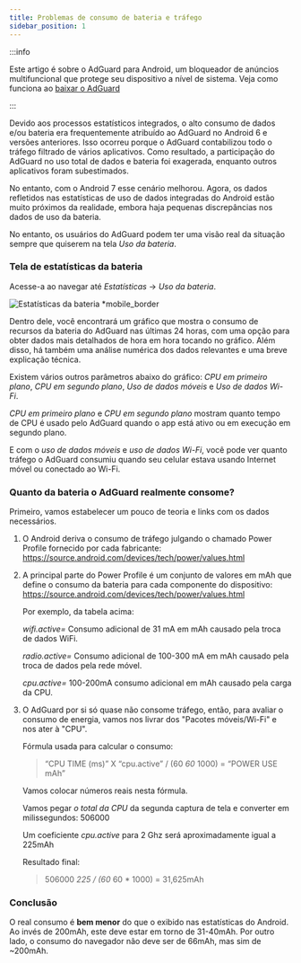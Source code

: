 ```yaml
---
title: Problemas de consumo de bateria e tráfego
sidebar_position: 1
---
```


:::info

Este artigo é sobre o AdGuard para Android, um bloqueador de anúncios multifuncional que protege seu dispositivo a nível de sistema. Veja como funciona ao [baixar o AdGuard](https://agrd.io/download-kb-adblock)

:::

Devido aos processos estatísticos integrados, o alto consumo de dados e/ou bateria era frequentemente atribuído ao AdGuard no Android 6 e versões anteriores. Isso ocorreu porque o AdGuard contabilizou todo o tráfego filtrado de vários aplicativos. Como resultado, a participação do AdGuard no uso total de dados e bateria foi exagerada, enquanto outros aplicativos foram subestimados.

No entanto, com o Android 7 esse cenário melhorou. Agora, os dados refletidos nas estatísticas de uso de dados integradas do Android estão muito próximos da realidade, embora haja pequenas discrepâncias nos dados de uso da bateria.

No entanto, os usuários do AdGuard podem ter uma visão real da situação sempre que quiserem na tela *Uso da bateria*.

### Tela de estatísticas da bateria

Acesse-a ao navegar até *Estatísticas* → *Uso da bateria*.

![Estatísticas da bateria *mobile_border](https://cdn.adtidy.org/content/articles/battery/1.png)

Dentro dele, você encontrará um gráfico que mostra o consumo de recursos da bateria do AdGuard nas últimas 24 horas, com uma opção para obter dados mais detalhados de hora em hora tocando no gráfico. Além disso, há também uma análise numérica dos dados relevantes e uma breve explicação técnica.

Existem vários outros parâmetros abaixo do gráfico: *CPU em primeiro plano*, *CPU em segundo plano*, *Uso de dados móveis* e *Uso de dados Wi-Fi*.

*CPU em primeiro plano* e *CPU em segundo plano* mostram quanto tempo de CPU é usado pelo AdGuard quando o app está ativo ou em execução em segundo plano.

E com o *uso de dados móveis* e *uso de dados Wi-Fi*, você pode ver quanto tráfego o AdGuard consumiu quando seu celular estava usando Internet móvel ou conectado ao Wi-Fi.

### Quanto da bateria o AdGuard realmente consome?

Primeiro, vamos estabelecer um pouco de teoria e links com os dados necessários.

1. O Android deriva o consumo de tráfego julgando o chamado Power Profile fornecido por cada fabricante: <https://source.android.com/devices/tech/power/values.html>

1. A principal parte do Power Profile é um conjunto de valores em mAh que define o consumo da bateria para cada componente do dispositivo: <https://source.android.com/devices/tech/power/values.html>

    Por exemplo, da tabela acima:

    *wifi.active=* Consumo adicional de 31 mA em mAh causado pela troca de dados WiFi.

    *radio.active=* Consumo adicional de 100-300 mA em mAh causado pela troca de dados pela rede móvel.

    *cpu.active=* 100-200mA consumo adicional em mAh causado pela carga da CPU.

1. O AdGuard por si só quase não consome tráfego, então, para avaliar o consumo de energia, vamos nos livrar dos "Pacotes móveis/Wi-Fi" e nos ater à "CPU".

    Fórmula usada para calcular o consumo:

    > “CPU TIME (ms)” X “cpu.active” / (60 *60* 1000) = “POWER USE mAh”

    Vamos colocar números reais nesta fórmula.

    Vamos pegar *o total da CPU* da segunda captura de tela e converter em milissegundos: 506000

    Um coeficiente *cpu.active* para 2 Ghz será aproximadamente igual a 225mAh

    Resultado final:

    > 506000 *225 / (60* 60 * 1000) = 31,625mAh

### Conclusão

O real consumo é **bem menor** do que o exibido nas estatísticas do Android. Ao invés de 200mAh, este deve estar em torno de 31-40mAh. Por outro lado, o consumo do navegador não deve ser de 66mAh, mas sim de ~200mAh.
